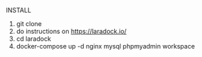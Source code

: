 INSTALL

1. git clone 
2. do instructions on https://laradock.io/
3. cd laradock
4. docker-compose up -d nginx mysql phpmyadmin workspace
